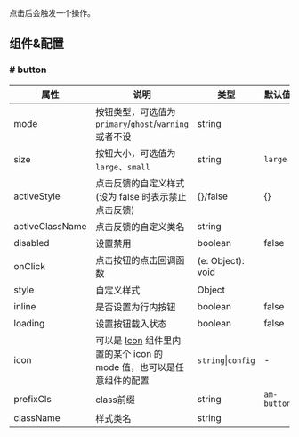 点击后会触发一个操作。

## 组件&配置

### # button

属性 | 说明 | 类型 | 默认值
----|-----|------|------
mode    | 按钮类型，可选值为`primary`/`ghost`/`warning`或者不设  |   string   |
size    | 按钮大小，可选值为`large`、`small` | string | `large`
activeStyle  | 点击反馈的自定义样式 (设为 false 时表示禁止点击反馈) | {}/false | {}
activeClassName  | 点击反馈的自定义类名 | string |
disabled   | 设置禁用  | boolean |    false
onClick    | 点击按钮的点击回调函数 | (e: Object): void |   
style    | 自定义样式 |   Object  | 
inline     | 是否设置为行内按钮  | boolean |   false
loading	   | 设置按钮载入状态	  | boolean	 | false
icon  | 可以是 [Icon](#/Mobile/Global/Icon) 组件里内置的某个 icon 的 mode 值，也可以是任意组件的配置 | `string`&#124;`config` | -
prefixCls |  class前缀 | string | `am-button`
className |  样式类名 | string | 